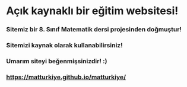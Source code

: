 # Açık kaynaklı bir eğitim websitesi!
### Sitemiz bir 8. Sınıf Matematik dersi projesinden doğmuştur!
### Sitemizi kaynak olarak kullanabilirsiniz!
### Umarım siteyi beğenmişsinizdir! :)
### https://matturkiye.github.io/matturkiye/

